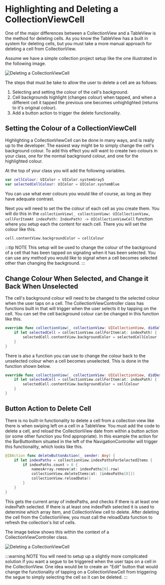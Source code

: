 # Highlighting and Deleting a CollectionViewCell

One of the major differences between a CollectionView and a TableView is the method for deleting cells.  As you know the TableView has a built in system for deleting cells, but you must take a more manual approach for deleting a cell from  CollectionView.

Assume we have a simple collection project setup like the one illustrated in the following image.

![Deleting a CollectionViewCell](/F2020/assets/img/CollectionViewDeletingCells_1.png)

The steps that must be take to allow the user to delete a cell are as follows:
1. Selecting and setting the colour of the cell's background.
2. Cell backgrounds highlight (changes colour) when tapped, and when a different cell it tapped the previous one becomes unhighlighted (returns to it's original colour).
3. Add a button action to trigger the delete functionality.

## Setting the Colour of a CollectionViewCell
Highlighting a CollectionViewCell can be done in many ways, and is really up to the developer. The easiest way might be to simply change the cell's background colour.  To add this effect you will want to create two colours in your class, one for the normal background colour, and one for the highlighted colour.

At the top of your class you will add the following variables.

```swift
var cellColour: UIColor = UIColor.systemGray5
var selectedCellColour: UIColor = UIColor.systemBlue
```

You can use what ever colours you would like of course, as long as they have adequate contrast.

Next you will need to set the the colour of each cell as you create them.  You will do this in the `collectionView(_ collectionView: UICollectionView, cellForItemAt indexPath: IndexPath) -> UICollectionViewCell` function where you setup each the content for each cell.  There you will set the colour like this.

```swift
cell.contentView.backgroundColor = cellColour
```

:::tip NOTE
This setup will be used to change the colour of the background of a cell that has been tapped on signaling when it has been selected.  You can use any method you would like to signal when a cell becomes selected other than changing the background.
:::

## Change Colour When Selected, and Change it Back When Unselected
The cell's background colour will need to be changed to the selected colour when the user taps on a cell.  The CollectionViewController class has functions built in that will trigger when the user selects it by tapping on the cell.  You can set the cell background colour can be changed in this function like this.

```swift
override func collectionView(_ collectionView: UICollectionView, didSelectItemAt indexPath: IndexPath) {
    if let selectedCell = collectionView.cellForItem(at: indexPath) {
        selectedCell.contentView.backgroundColor = selectedCellColour
    }
}
```

There is also a function you can use to change the colour back to the unselected colour when a cell becomes unselected.  This is done in the function shown below.

```swift
override func collectionView(_ collectionView: UICollectionView, didDeselectItemAt indexPath: IndexPath) {
    if let selectedCell = collectionView.cellForItem(at: indexPath) {
        selectedCell.contentView.backgroundColor = cellColour
    }
}
```

## Button Action to Delete Cell
There is no built-in functionality to delete a cell from a collection view like there is when swiping left on a cell in a TableView. You must add the code to delete a cell, and reload the CollectionView date from within a button action (or some other function you find appropriate).  In this example the action for the BarButtonItem situated in the left of the NavigationController will trigger this functionality, which looks like this.

```swift
@IBAction func deleteButtonAction(_ sender: Any) {
    if let indexPaths = collectionView.indexPathsForSelectedItems {
        if indexPaths.count > 0 {
            namesArray.remove(at: indexPaths[0].row)
            collectionView.deleteItems(at: [indexPaths[0]])
            collectionView.reloadData()
        }
    }
}
```

This gets the current array of indexPaths, and checks if there is at least one indexPath selected.  If there is at least one indexPath selected it is used to determine which array item, and CollectionView cell to delete.  After deleting the cell from the CollectionView, you must call the reloadData function to refresh the collection's list of cells.

The image below shows this within the context of a CollectionViewController class.

![Deleting a CollectionViewCell](/F2020/assets/img/CollectionViewDeletingCells_2.png)

:::warning NOTE
You will need to setup up a slightly more complicated solution if you want a segue to be triggered when the user taps on a cell in the CollectionView.  One idea would be to create an "Edit" button that would change the functionality of tapping on a CollectionViewCell from triggering the segue to simply selecting the cell so it can be deleted.
:::
